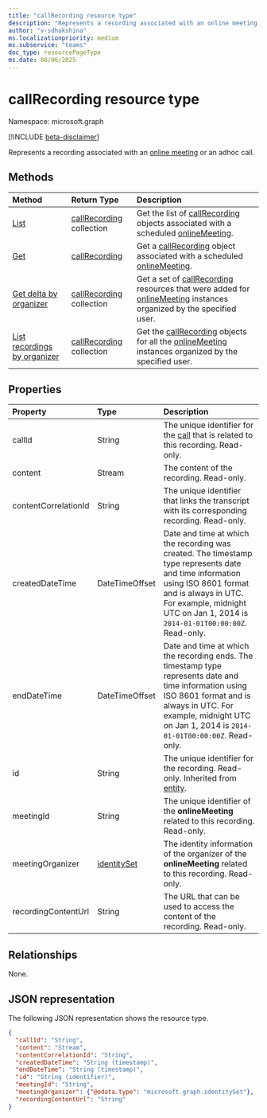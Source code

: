 ```yaml
---
title: "callRecording resource type"
description: "Represents a recording associated with an online meeting or an adhoc call."
author: "v-sdhakshina"
ms.localizationpriority: medium
ms.subservice: "teams"
doc_type: resourcePageType
ms.date: 08/06/2025
---
```


# callRecording resource type

Namespace: microsoft.graph

[!INCLUDE [beta-disclaimer](../../includes/beta-disclaimer.md)]

Represents a recording associated with an [online meeting](onlinemeeting.md) or an adhoc call.

## Methods

|  Method       |  Return Type  | Description|
|:---------------|:--------|:----------|
|[List](../api/onlinemeeting-list-recordings.md) | [callRecording](callrecording.md) collection | Get the list of [callRecording](../resources/callrecording.md) objects associated with a scheduled [onlineMeeting](../resources/onlinemeeting.md).|
|[Get](../api/callrecording-get.md) | [callRecording](callrecording.md) | Get a [callRecording](../resources/callrecording.md) object associated with a scheduled [onlineMeeting](../resources/onlinemeeting.md).|
|[Get delta by organizer](../api/callrecording-delta.md) | [callRecording](callrecording.md) collection | Get a set of [callRecording](../resources/callrecording.md) resources that were added for [onlineMeeting](../resources/onlinemeeting.md) instances organized by the specified user.|
|[List recordings by organizer](../api/onlinemeeting-getallrecordings.md) | [callRecording](callrecording.md) collection | Get the [callRecording](../resources/callrecording.md) objects for all the [onlineMeeting](../resources/onlinemeeting.md) instances organized by the specified user.|
 
## Properties

| Property   | Type |Description|
|:---------------|:--------|:----------|
| callId | String | The unique identifier for the [call](call.md) that is related to this recording. Read-only.|
| content | Stream | The content of the recording. Read-only.|
| contentCorrelationId | String | The unique identifier that links the transcript with its corresponding recording. Read-only.|
| createdDateTime | DateTimeOffset |  Date and time at which the recording was created. The timestamp type represents date and time information using ISO 8601 format and is always in UTC. For example, midnight UTC on Jan 1, 2014 is `2014-01-01T00:00:00Z`. Read-only.|
| endDateTime | DateTimeOffset |  Date and time at which the recording ends. The timestamp type represents date and time information using ISO 8601 format and is always in UTC. For example, midnight UTC on Jan 1, 2014 is `2014-01-01T00:00:00Z`. Read-only.|
| id | String | The unique identifier for the recording. Read-only. Inherited from [entity](../resources/entity.md).|
| meetingId | String | The unique identifier of the **onlineMeeting** related to this recording. Read-only.|
| meetingOrganizer|  [identitySet](identityset.md)| The identity information of the organizer of the **onlineMeeting** related to this recording. Read-only.|
| recordingContentUrl| String| The URL that can be used to access the content of the recording. Read-only.|

## Relationships
None.

## JSON representation

The following JSON representation shows the resource type.

<!--{
  "blockType": "resource",
  "optionalProperties": [],
  "keyProperty": "id",
  "baseType": "microsoft.graph.entity",
  "@odata.type": "microsoft.graph.callRecording"
}-->

```json
{
  "callId": "String",
  "content": "Stream",
  "contentCorrelationId": "String",
  "createdDateTime": "String (timestamp)",
  "endDateTime": "String (timestamp)",
  "id": "String (identifier)",
  "meetingId": "String",
  "meetingOrganizer": {"@odata.type": "microsoft.graph.identitySet"},
  "recordingContentUrl": "String"
}
```
